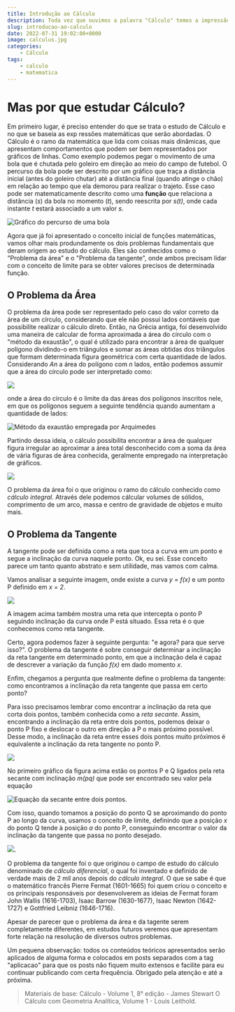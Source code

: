 ```yaml
---
title: Introdução ao Cálculo
description: Toda vez que ouvimos a palavra "Cálculo" temos a impressão de algo complexo e sem sentido. Mas, calma! Ele pode ser mais fácil do que parece (espero que sim kk).
slug: introducao-ao-calculo
date: 2022-07-31 19:02:00+0000
image: calculus.jpg
categories:
    - Cálculo
tags:
    - calculo
    - matematica
---
```


# Mas por que estudar Cálculo?

Em primeiro lugar, é preciso entender do que se trata o estudo de Cálculo e no que se baseia as exp    ressões matemáticas que serão abordadas. O Cálculo é o ramo da matemática que lida com coisas mais dinâmicas, que apresentam comportamentos que podem ser bem representados por gráficos de linhas. Como exemplo podemos pegar o movimento de uma bola que é chutada pelo goleiro em direção ao meio do campo de futebol. O percurso da bola pode ser descrito por um gráfico que traça a distância inicial (antes do goleiro chutar) até a distância final (quando atinge o chão) em relação ao tempo que ela demorou para realizar o trajeto. Esse caso pode ser matematicamente descrito como uma **função** que relaciona a distância (*s*) da bola no momento (*t*), sendo reescrita por *s(t)*, onde cada instante *t* estará associado a um valor *s*.

![Gráfico do percurso de uma bola](grafico-percurso-bola.jpg)

Agora que já foi apresentado o conceito inicial de funções matemáticas, vamos olhar mais produndamente os dois problemas fundamentais que deram origem ao estudo do cálculo. Eles são conhecidos como o "Problema da área" e o "Problema da tangente", onde ambos precisam lidar com o conceito de limite para se obter valores precisos de determinada função.

## O Problema da Área

O problema da área pode ser representado pelo caso do valor correto da área de um círculo, considerando que ele não possui lados contáveis que possibilite realizar o cálculo direto. Então, na Grécia antiga, foi desenvolvido uma maneira de calcular de forma aproximada a área do círculo com o "método da exaustão", o qual é utilizado para encontrar a área de qualquer polígono dividindo-o em triângulos e somar as áreas obtidas dos triângulos que formam determinada figura geométrica com certa quantidade de lados. Considerando *An* a área do polígono com *n* lados, então podemos assumir que a área do círculo pode ser interpretado como: 

![](limite-de-A.jpg)

onde a área do círculo é o limite da das áreas dos polígonos inscritos nele, em que os polígonos seguem a seguinte tendência quando aumentam a quantidade de lados:

![Método da exaustão empregada por Arquimedes](arquimedes-metodo-exaustao.png)

Partindo dessa ideia, o cálculo possibilita encontrar a área de qualquer figura irregular ao aproximar a área total desconhecido com a soma da área de vária figuras de área conhecida, geralmente empregado na interpretação de gráficos.

![](area-sob-a-curva.gif)

O problema da área foi o que originou o ramo do cálculo conhecido como *cálculo integral*. Através dele podemos cálcular volumes de sólidos, comprimento de um arco, massa e centro de gravidade de objetos e muito mais.

## O Problema da Tangente

A tangente pode ser definida como a reta que toca a curva em um ponto e segue a inclinação da curva naquele ponto. Ok, eu sei. Esse conceito parece um tanto quanto abstrato e sem utilidade, mas vamos com calma.

Vamos analisar a seguinte imagem, onde existe a curva *y = f(x)* e um ponto P definido em *x = 2*.

![](reta-tangente.jpg)

A imagem acima também mostra uma reta que intercepta o ponto P seguindo inclinação da curva onde P está situado. Essa reta é o que conhecemos como reta tangente.

Certo, agora podemos fazer à seguinte pergunta: "e agora? para que serve isso?". O problema da tangente é sobre conseguir determinar a inclinação da reta tangente em determinado ponto, em que a inclinação dela é capaz de descrever a variação da função *f(x)* em dado momento *x*.

Enfim, chegamos a pergunta que realmente define o problema da tangente: como encontramos a inclinação da reta tangente que passa em certo ponto?

Para isso precisamos lembrar como encontrar a inclinação da reta que corta dois pontos, também conhecida como a *reta secante*. Assim, encontrando a inclinação da reta entre dois pontos, podemos deixar o ponto P fixo e deslocar o outro em direção a P o mais próximo possível. Desse modo, a inclinação da reta entre esses dois pontos muito próximos é equivalente a inclinação da reta tangente no ponto P.

![](secante-para-reta-tangente.jpg)

No primeiro gráfico da figura acima estão os pontos P e Q ligados pela reta secante com inclinação *m(pq)* que pode ser encontrado seu valor pela equação

![Equação da secante entre dois pontos](equacao-secante.png).

Com isso, quando tomamos a posição do ponto Q se aproximando do ponto P ao longo da curva, usamos o conceito de limite, definindo que a posição *x* do ponto Q tende à posição *a* do ponto P, conseguindo encontrar o valor da inclinação da tangente que passa no ponto desejado.

![](equacao-tangente.png).

O problema da tangente foi o que originou o campo de estudo do cálculo denominado de *cálculo diferencial*, o qual foi inventado e definido de verdade mais de 2 mil anos depois do *cálculo integral*. O que se sabe é que o matemático francês Pierre Fermat (1601-1665) foi quem criou o conceito e os principais responsáveis por desenvolverem as ideias de Fermat foram John Wallis (1616-1703), Isaac Barrow (1630-1677), Isaac Newton (1642-1727) e Gottfried Leibniz (1646-1716).

Apesar de parecer que o problema da área e da tagente serem completamente diferentes, em estudos futuros veremos que apresentam forte relação na resolução de diversos outros problemas.

Um pequena observação: todos os conteúdos teóricos apresentados serão aplicados de alguma forma e colocados em posts separados com a tag "aplicacao" para que os posts não fiquem muito extensos e facilite para eu continuar publicando com certa frequência. Obrigado pela atenção e até a próxima.

> Materiais de base:
> Cálculo - Volume 1, 8° edição - James Stewart
> O Cálculo com Geometria Analítica, Volume 1 - Louis Leithold.
